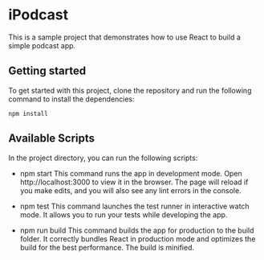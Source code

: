 # iPodcast
This is a sample project that demonstrates how to use React to build a simple podcast app.

## Getting started
To get started with this project, clone the repository and run the following command to install the dependencies:

```
npm install
```
##  Available Scripts
In the project directory, you can run the following scripts:

 * npm start
This command runs the app in development mode. Open http://localhost:3000 to view it in the browser. The page will reload if you make edits, and you will also see any lint errors in the console.

 * npm test
This command launches the test runner in interactive watch mode. It allows you to run your tests while developing the app.

 * npm run build
This command builds the app for production to the build folder. It correctly bundles React in production mode and optimizes the build for the best performance. The build is minified.
